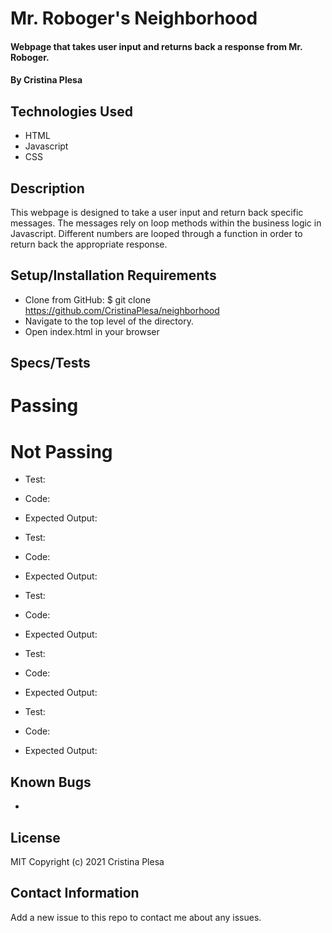 # Mr. Roboger's Neighborhood

#### Webpage that takes user input and returns back a response from Mr. Roboger.

#### By Cristina Plesa

## Technologies Used

* HTML
* Javascript
* CSS

## Description

This webpage is designed to take a user input and return back specific messages. The messages rely on loop methods within the business logic in Javascript. Different numbers are looped through a function in order to return back the appropriate response.

## Setup/Installation Requirements

* Clone from GitHub: $ git clone https://github.com/CristinaPlesa/neighborhood
* Navigate to the top level of the directory.
* Open index.html in your browser

## Specs/Tests

# Passing

# Not Passing

* Test:
* Code: 
* Expected Output:

* Test:
* Code: 
* Expected Output:

* Test:
* Code: 
* Expected Output:

* Test:
* Code: 
* Expected Output:

* Test:
* Code: 
* Expected Output:

## Known Bugs

* 

## License

MIT Copyright (c) 2021 Cristina Plesa

## Contact Information

Add a new issue to this repo to contact me about any issues.